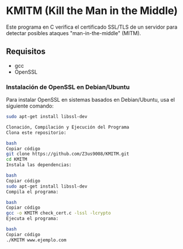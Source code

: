 # KMITM (Kill the Man in the Middle)

Este programa en C verifica el certificado SSL/TLS de un servidor para detectar posibles ataques "man-in-the-middle" (MITM).

## Requisitos

- gcc
- OpenSSL

### Instalación de OpenSSL en Debian/Ubuntu

Para instalar OpenSSL en sistemas basados en Debian/Ubuntu, usa el siguiente comando:

```bash
sudo apt-get install libssl-dev

Clonación, Compilación y Ejecución del Programa
Clona este repositorio:

bash
Copiar código
git clone https://github.com/Z3us9008/KMITM.git
cd KMITM
Instala las dependencias:

bash
Copiar código
sudo apt-get install libssl-dev
Compila el programa:

bash
Copiar código
gcc -o KMITM check_cert.c -lssl -lcrypto
Ejecuta el programa:

bash
Copiar código
./KMITM www.ejemplo.com
